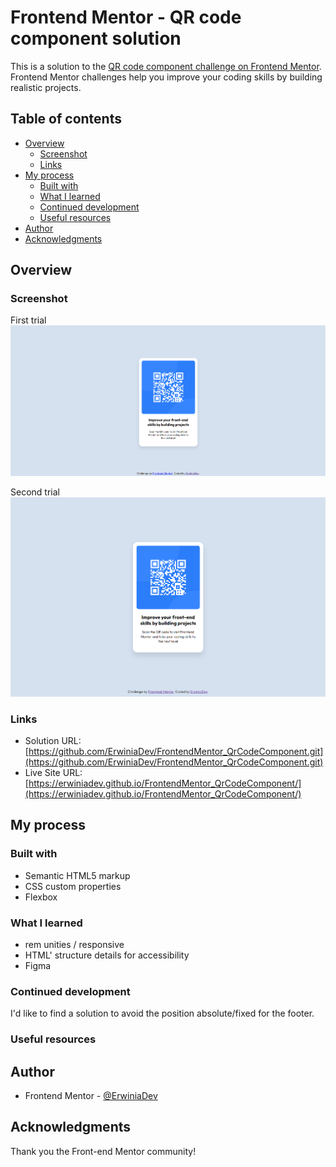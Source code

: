 # Frontend Mentor - QR code component solution

This is a solution to the [QR code component challenge on Frontend Mentor](https://www.frontendmentor.io/challenges/qr-code-component-iux_sIO_H). Frontend Mentor challenges help you improve your coding skills by building realistic projects. 

## Table of contents

- [Overview](#overview)
  - [Screenshot](#screenshot)
  - [Links](#links)
- [My process](#my-process)
  - [Built with](#built-with)
  - [What I learned](#what-i-learned)
  - [Continued development](#continued-development)
  - [Useful resources](#useful-resources)
- [Author](#author)
- [Acknowledgments](#acknowledgments)

## Overview

### Screenshot

First trial
![First trial](screenshots/Screenshot1.png)

Second trial
![Second trial - Tips on the Discord](screenshots/Screenshot2.png)

### Links

- Solution URL: [https://github.com/ErwiniaDev/FrontendMentor_QrCodeComponent.git](https://github.com/ErwiniaDev/FrontendMentor_QrCodeComponent.git)
- Live Site URL: [https://erwiniadev.github.io/FrontendMentor_QrCodeComponent/](https://erwiniadev.github.io/FrontendMentor_QrCodeComponent/)

## My process

### Built with

- Semantic HTML5 markup
- CSS custom properties
- Flexbox

### What I learned

- rem unities / responsive
- HTML' structure details for accessibility
- Figma

### Continued development

I'd like to find a solution to avoid the position absolute/fixed for the footer.

### Useful resources

## Author

- Frontend Mentor - [@ErwiniaDev](https://www.frontendmentor.io/profile/ErwiniaDev)



## Acknowledgments

Thank you the Front-end Mentor community!
